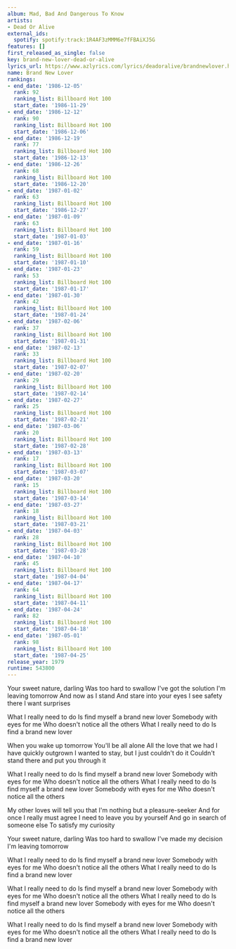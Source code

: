 ```yaml
---
album: Mad, Bad And Dangerous To Know
artists:
- Dead Or Alive
external_ids:
  spotify: spotify:track:1R4AF3zMMM6e7fFBAiXJ5G
features: []
first_released_as_single: false
key: brand-new-lover-dead-or-alive
lyrics_url: https://www.azlyrics.com/lyrics/deadoralive/brandnewlover.html
name: Brand New Lover
rankings:
- end_date: '1986-12-05'
  rank: 92
  ranking_list: Billboard Hot 100
  start_date: '1986-11-29'
- end_date: '1986-12-12'
  rank: 90
  ranking_list: Billboard Hot 100
  start_date: '1986-12-06'
- end_date: '1986-12-19'
  rank: 77
  ranking_list: Billboard Hot 100
  start_date: '1986-12-13'
- end_date: '1986-12-26'
  rank: 68
  ranking_list: Billboard Hot 100
  start_date: '1986-12-20'
- end_date: '1987-01-02'
  rank: 63
  ranking_list: Billboard Hot 100
  start_date: '1986-12-27'
- end_date: '1987-01-09'
  rank: 63
  ranking_list: Billboard Hot 100
  start_date: '1987-01-03'
- end_date: '1987-01-16'
  rank: 59
  ranking_list: Billboard Hot 100
  start_date: '1987-01-10'
- end_date: '1987-01-23'
  rank: 53
  ranking_list: Billboard Hot 100
  start_date: '1987-01-17'
- end_date: '1987-01-30'
  rank: 42
  ranking_list: Billboard Hot 100
  start_date: '1987-01-24'
- end_date: '1987-02-06'
  rank: 37
  ranking_list: Billboard Hot 100
  start_date: '1987-01-31'
- end_date: '1987-02-13'
  rank: 33
  ranking_list: Billboard Hot 100
  start_date: '1987-02-07'
- end_date: '1987-02-20'
  rank: 29
  ranking_list: Billboard Hot 100
  start_date: '1987-02-14'
- end_date: '1987-02-27'
  rank: 25
  ranking_list: Billboard Hot 100
  start_date: '1987-02-21'
- end_date: '1987-03-06'
  rank: 20
  ranking_list: Billboard Hot 100
  start_date: '1987-02-28'
- end_date: '1987-03-13'
  rank: 17
  ranking_list: Billboard Hot 100
  start_date: '1987-03-07'
- end_date: '1987-03-20'
  rank: 15
  ranking_list: Billboard Hot 100
  start_date: '1987-03-14'
- end_date: '1987-03-27'
  rank: 18
  ranking_list: Billboard Hot 100
  start_date: '1987-03-21'
- end_date: '1987-04-03'
  rank: 28
  ranking_list: Billboard Hot 100
  start_date: '1987-03-28'
- end_date: '1987-04-10'
  rank: 45
  ranking_list: Billboard Hot 100
  start_date: '1987-04-04'
- end_date: '1987-04-17'
  rank: 64
  ranking_list: Billboard Hot 100
  start_date: '1987-04-11'
- end_date: '1987-04-24'
  rank: 82
  ranking_list: Billboard Hot 100
  start_date: '1987-04-18'
- end_date: '1987-05-01'
  rank: 98
  ranking_list: Billboard Hot 100
  start_date: '1987-04-25'
release_year: 1979
runtime: 543800
---
```

Your sweet nature, darling
Was too hard to swallow
I've got the solution
I'm leaving tomorrow
And now as I stand 
And stare into your eyes
I see safety there
I want surprises

What I really need to do
Is find myself a brand new lover
Somebody with eyes for me
Who doesn't notice all the others
What I really need to do
Is find a brand new lover

When you wake up tomorrow 
You'll be all alone
All the love that we had
I have quickly outgrown
I wanted to stay, but I just couldn't do it
Couldn't stand there and put you through it

What I really need to do
Is find myself a brand new lover
Somebody with eyes for me
Who doesn't notice all the others
What I really need to do
Is find myself a brand new lover
Somebody with eyes for me
Who doesn't notice all the others

My other loves will tell you that
I'm nothing but a pleasure-seeker
And for once I really must agree
I need to leave you by yourself
And go in search of someone else
To satisfy my curiosity

Your sweet nature, darling
Was too hard to swallow
I've made my decision
I'm leaving tomorrow

What I really need to do
Is find myself a brand new lover
Somebody with eyes for me
Who doesn't notice all the others
What I really need to do
Is find a brand new lover

What I really need to do
Is find myself a brand new lover
Somebody with eyes for me
Who doesn't notice all the others
What I really need to do
Is find myself a brand new lover
Somebody with eyes for me
Who doesn't notice all the others

What I really need to do
Is find myself a brand new lover
Somebody with eyes for me
Who doesn't notice all the others
What I really need to do
Is find a brand new lover
